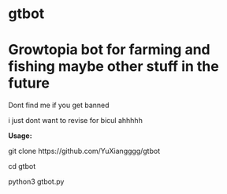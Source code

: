 # gtbot
<h1>Growtopia bot for farming and fishing maybe other stuff in the future</h1>
<p>Dont find me if you get banned</p>
<p>i just dont want to revise for bicul ahhhhh</p>

<p><b>Usage:</b></p>

<p>git clone https://github.com/YuXiangggg/gtbot</p>
<p>cd gtbot</p>
<p>python3 gtbot.py</p>
